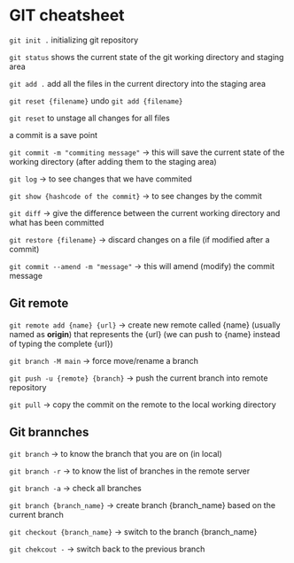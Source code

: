 # GIT cheatsheet

`git init .` initializing git repository

`git status` shows the current state of the git working directory and staging area

`git add .` add all the files in the current directory into the staging area

`git reset {filename}` undo `git add {filename}`

`git reset` to unstage all changes for all files

a commit is a save point

`git commit -m "commiting message"`   -> this will save the current state of the working directory (after adding them to the staging area) 

`git log` -> to see changes that we have commited

`git show {hashcode of the commit}` -> to see changes by the commit

`git diff` -> give the difference between the current working directory and what has been committed

`git restore {filename}` -> discard changes on a file  (if modified after a commit)

`git commit --amend -m "message"` -> this will amend (modify) the commit message



## Git remote

`git remote add {name} {url}`   -> create new remote called {name} (usually named as __origin__) that represents the {url} (we can push to {name} instead of typing the complete {url})

`git branch -M main`    -> force move/rename a branch

`git push -u {remote} {branch}`     -> push the current branch into remote repository

`git pull`      -> copy the commit on the remote to the local working directory


## Git brannches

`git branch`    -> to know the branch that you are on (in local)

`git branch -r`     -> to know the list of branches in the remote server

`git branch -a`     -> check all branches

`git branch {branch_name}`  -> create branch {branch_name} based on the current branch

`git checkout {branch_name}`     -> switch to the branch {branch_name}

`git chekcout -`     -> switch back to the previous branch